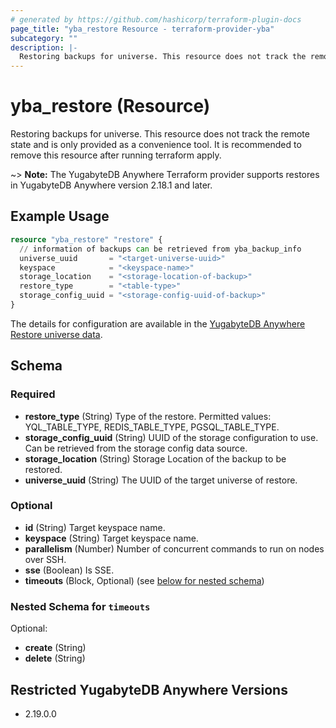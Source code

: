 ```yaml
---
# generated by https://github.com/hashicorp/terraform-plugin-docs
page_title: "yba_restore Resource - terraform-provider-yba"
subcategory: ""
description: |-
  Restoring backups for universe. This resource does not track the remote state and is only provided as a convenience tool. It is recommended to remove this resource after running terraform apply.
---
```


# yba_restore (Resource)

Restoring backups for universe. This resource does not track the remote state and is only provided as a convenience tool. It is recommended to remove this resource after running terraform apply.

~> **Note:** The YugabyteDB Anywhere Terraform provider supports restores in YugabyteDB Anywhere version 2.18.1 and later.

## Example Usage

```terraform
resource "yba_restore" "restore" {
  // information of backups can be retrieved from yba_backup_info
  universe_uuid       = "<target-universe-uuid>"
  keyspace            = "<keyspace-name>"
  storage_location    = "<storage-location-of-backup>"
  restore_type        = "<table-type>"
  storage_config_uuid = "<storage-config-uuid-of-backup>"
}
```

The details for configuration are available in the [YugabyteDB Anywhere Restore universe data](https://docs.yugabyte.com/preview/yugabyte-platform/back-up-restore-universes/restore-universe-data/ysql/).

<!-- schema generated by tfplugindocs -->
## Schema

### Required

- **restore_type** (String) Type of the restore. Permitted values: YQL_TABLE_TYPE, REDIS_TABLE_TYPE, PGSQL_TABLE_TYPE.
- **storage_config_uuid** (String) UUID of the storage configuration to use. Can be retrieved from the storage config data source.
- **storage_location** (String) Storage Location of the backup to be restored.
- **universe_uuid** (String) The UUID of the target universe of restore.

### Optional

- **id** (String) Target keyspace name.
- **keyspace** (String) Target keyspace name.
- **parallelism** (Number) Number of concurrent commands to run on nodes over SSH.
- **sse** (Boolean) Is SSE.
- **timeouts** (Block, Optional) (see [below for nested schema](#nestedblock--timeouts))

<a id="nestedblock--timeouts"></a>

### Nested Schema for `timeouts`

Optional:

- **create** (String)
- **delete** (String)

## Restricted YugabyteDB Anywhere Versions

- 2.19.0.0
